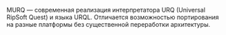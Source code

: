MURQ — современная реализация интерпретатора URQ (Universal RipSoft Quest) и языка URQL. 
Отличается возможностью портирования на разные платформы без существенной переработки архитектуры.
